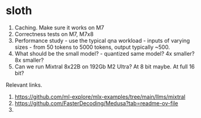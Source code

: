 # sloth

1. Caching. Make sure it works on M7 
2. Correctness tests on M7, M7x8
3. Performance study - use the typical qna workload - inputs of varying sizes - from 50 tokens to 5000 tokens, output typically ~500.
4. What should be the small model? - quantized same model? 4x smaller? 8x smaller?
5. Can we run Mixtral 8x22B on 192Gb M2 Ultra? At 8 bit maybe. At full 16 bit? 


Relevant links.

1. https://github.com/ml-explore/mlx-examples/tree/main/llms/mixtral
2. https://github.com/FasterDecoding/Medusa?tab=readme-ov-file
3. 